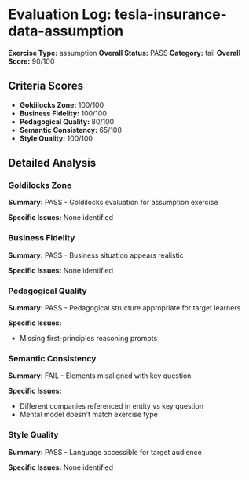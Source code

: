# Evaluation Log: tesla-insurance-data-assumption

**Exercise Type:** assumption
**Overall Status:** PASS
**Category:** fail
**Overall Score:** 90/100

## Criteria Scores

- **Goldilocks Zone:** 100/100
- **Business Fidelity:** 100/100
- **Pedagogical Quality:** 80/100
- **Semantic Consistency:** 65/100
- **Style Quality:** 100/100

## Detailed Analysis

### Goldilocks Zone
**Summary:** PASS - Goldilocks evaluation for assumption exercise

**Specific Issues:** None identified

### Business Fidelity
**Summary:** PASS - Business situation appears realistic

**Specific Issues:** None identified

### Pedagogical Quality
**Summary:** PASS - Pedagogical structure appropriate for target learners

**Specific Issues:**
- Missing first-principles reasoning prompts

### Semantic Consistency
**Summary:** FAIL - Elements misaligned with key question

**Specific Issues:**
- Different companies referenced in entity vs key question
- Mental model doesn't match exercise type

### Style Quality
**Summary:** PASS - Language accessible for target audience

**Specific Issues:** None identified

